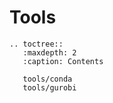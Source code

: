 # Tools

```{eval-rst}
.. toctree::
   :maxdepth: 2
   :caption: Contents

   tools/conda
   tools/gurobi
```
